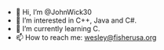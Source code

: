 - 👋 Hi, I’m @JohnWick30
- 👀 I’m interested in C++, Java and C#.
- 🌱 I’m currently learning C.
- 📫 How to reach me: wesley@fisherusa.org

<!---
JohnWick30/JohnWick30 is a ✨ special ✨ repository because its `README.md` (this file) appears on your GitHub profile.
You can click the Preview link to take a look at your changes.
--->
